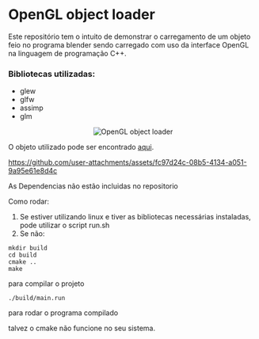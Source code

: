 # OpenGL object loader

Este repositório tem o intuito de demonstrar o carregamento de um objeto feio no programa blender sendo carregado com uso da interface OpenGL na linguagem de programação C++. 

### Bibliotecas utilizadas:
- glew
- glfw
- assimp
- glm

<div align="center">
    <img src="https://github.com/user-attachments/assets/2edf8527-0b2f-4f61-a357-8a4ab645724c" alt="OpenGL object loader">
</div>

O objeto utilizado pode ser encontrado [aqui](https://www.fab.com/listings/b0fc635c-325c-424b-be27-a9efb0911bf8).

https://github.com/user-attachments/assets/fc97d24c-08b5-4134-a051-9a95e61e8d4c

As Dependencias não estão incluidas no repositorio

Como rodar:
1. Se estiver utilizando linux e tiver as bibliotecas necessárias instaladas, pode utilizar o script run.sh
2. Se não:
```
mkdir build
cd build
cmake ..
make
```
para compilar o projeto
```
./build/main.run
```
para rodar o programa compilado

talvez o cmake não funcione no seu sistema.
